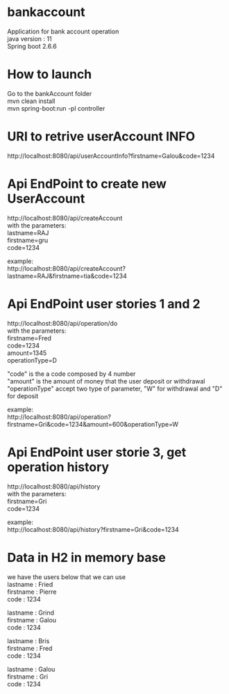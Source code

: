 # bankaccount
Application for bank account operation  
java version : 11  
Spring boot 2.6.6  

# How to launch
Go to the bankAccount folder  
mvn clean install  
mvn spring-boot:run -pl controller

# URI to retrive userAccount INFO
http://localhost:8080/api/userAccountInfo?firstname=Galou&code=1234

  
# Api EndPoint to create new UserAccount  
http://localhost:8080/api/createAccount  
with the parameters:  
	lastname=RAJ  
	firstname=gru  
	code=1234  

example:  
http://localhost:8080/api/createAccount?lastname=RAJ&firstname=tia&code=1234  

  
# Api EndPoint user stories 1 and 2
http://localhost:8080/api/operation/do  
with the parameters:  
	firstname=Fred  
	code=1234  
	amount=1345  
	operationType=D  

"code" is the a code composed by 4 number  
"amount" is the amount of money that the user deposit or withdrawal  
"operationType" accept two type of parameter, "W" for withdrawal and "D" for deposit 
  
example:  
http://localhost:8080/api/operation?firstname=Gri&code=1234&amount=600&operationType=W   


# Api EndPoint user storie 3, get operation history
http://localhost:8080/api/history  
with the parameters:  
	firstname=Gri  
	code=1234  
  
example:  
http://localhost:8080/api/history?firstname=Gri&code=1234



# Data in H2 in memory base
we have the users below that we can use  
lastname : Fried  
firstname : Pierre  
code : 1234  

lastname : Grind  
firstname : Galou  
code : 1234  
  
lastname : Bris  
firstname : Fred  
code : 1234  
  
lastname : Galou  
firstname : Gri  
code : 1234  
	
